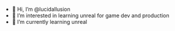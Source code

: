 - 👋 Hi, I’m @lucidallusion
- 👀 I’m interested in learning unreal for game dev and production
- 🌱 I’m currently learning unreal

<!---
lucidallusion/lucidallusion is a ✨ special ✨ repository because its `README.md` (this file) appears on your GitHub profile.
You can click the Preview link to take a look at your changes.
--->
